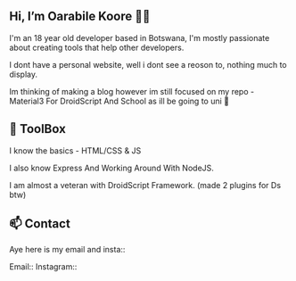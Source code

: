 ## Hi, I’m Oarabile Koore ✋🏽

I'm an 18 year old developer based in Botswana,
I'm mostly passionate about creating tools that
help other developers.

I dont have a personal website, well i dont see
a reoson to, nothing much to display.


Im thinking of making a blog however im still focused
on my repo - Material3 For DroidScript
And School as ill be going to uni 🫠

## 🧰 ToolBox

I know the basics - HTML/CSS & JS

I also know Express And Working Around With NodeJS.

I am almost a veteran with DroidScript Framework.
(made 2 plugins for Ds btw)

## 📫 Contact

Aye here is my email and insta::

Email::[](oarabilekoore@protonmail.com)
Instagram::[](https://www.instagram.com/oneofakind_tm/)
